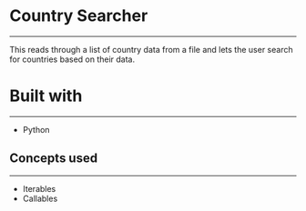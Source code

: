 # Country Searcher 
---
This reads through a list of country data from a file and lets the user search for countries based on their data.

# Built with 
--- 
- Python

## Concepts used
---
- Iterables
- Callables
